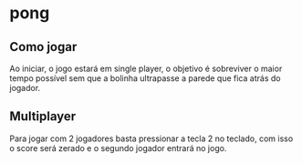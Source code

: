 # pong
 
## Como jogar
Ao iniciar, o jogo estará em single player, o objetivo é sobreviver o maior tempo possível sem que a bolinha ultrapasse a parede que fica atrás do jogador.

## Multiplayer
Para jogar com 2 jogadores basta pressionar a tecla 2 no teclado, com isso o score será zerado e o segundo jogador entrará no jogo.
